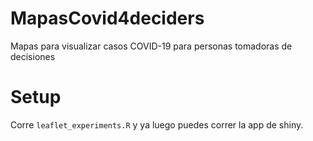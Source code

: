 # MapasCovid4deciders
Mapas para visualizar casos COVID-19 para personas tomadoras de decisiones

# Setup
Corre `leaflet_experiments.R` y ya luego puedes correr la app de shiny.